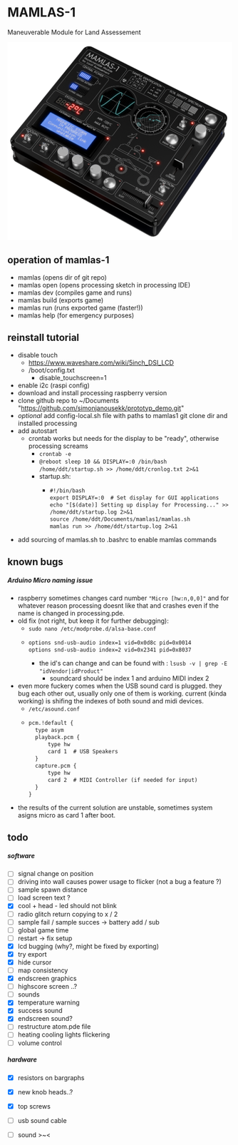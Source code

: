 # MAMLAS-1

Maneuverable Module for Land Assessement

![mamlas1 render](website/images/mamlas_render_iso.png?raw=true)

## operation of mamlas-1

- mamlas (opens dir of git repo)
- mamlas open (opens processing sketch in processing IDE)
- mamlas dev (compiles game and runs)
- mamlas build (exports game)
- mamlas run (runs exported game (faster!))
- mamlas help (for emergency purposes)

## reinstall tutorial

- disable touch
  - https://www.waveshare.com/wiki/5inch_DSI_LCD
  - /boot/config.txt
    - disable_touchscreen=1
- enable i2c (raspi config)
- download and install processing raspberry version
- clone github repo to ~/Documents "https://github.com/simonjanousekk/prototyp_demo.git"
- *optional* add config-local.sh file with paths to mamlas1 git clone dir and installed processing
- add autostart
  - crontab works but needs for the display to be "ready", otherwise processing screams
    - `crontab -e`
    - `@reboot sleep 10 && DISPLAY=:0 /bin/bash /home/ddt/startup.sh >> /home/ddt/cronlog.txt 2>&1`
    - startup.sh:
      - ```
        #!/bin/bash
        export DISPLAY=:0  # Set display for GUI applications
        echo "[$(date)] Setting up display for Processing..." >> /home/ddt/startup.log 2>&1
        source /home/ddt/Documents/mamlas1/mamlas.sh
        mamlas run >> /home/ddt/startup.log 2>&1
        ```
- add sourcing of mamlas.sh to .bashrc to enable mamlas commands

## known bugs

##### Arduino Micro naming issue
- raspberry sometimes changes card number `"Micro [hw:n,0,0]"` and for whatever reason processing doesnt like that and crashes even if the name is changed in processing.pde.
- old fix (not right, but keep it for further debugging):
  - `sudo nano /etc/modprobe.d/alsa-base.conf`
  - ```
    options snd-usb-audio index=1 vid=0x0d8c pid=0x0014
    options snd-usb-audio index=2 vid=0x2341 pid=0x8037
    ```
    - the id's can change and can be found with : `lsusb -v | grep -E "idVendor|idProduct"`
      - soundcard should be index 1 and arduino MIDI index 2
- even more fuckery comes when the USB sound card is plugged. they bug each other out, usually only one of them is working. current (kinda working) is shifing the indexes of both sound and midi devices.
  - `/etc/asound.conf`
  - ```
    pcm.!default {
      type asym
      playback.pcm {
          type hw
          card 1  # USB Speakers
      }
      capture.pcm {
          type hw
          card 2  # MIDI Controller (if needed for input)
      }
    }
    ```
- the results of the current solution are unstable, sometimes system asigns micro as card 1 after boot.

## todo
##### software
- [ ] signal change on position
- [ ] driving into wall causes power usage to flicker (not a bug a feature ?)
- [ ] sample spawn distance
- [ ] load screen text ?
- [x] cool + head - led should not blink
- [ ] radio glitch return copying to x / 2
- [ ] sample fail / sample succes -> battery add / sub
- [ ] global game time
- [ ] restart -> fix setup
- [x] lcd bugging (why?, might be fixed by exporting)
- [x] try export
- [x] hide cursor
- [ ] map consistency
- [x] endscreen graphics
- [ ] highscore screen ..?
- [ ] sounds
- [x] temperature warning
- [x] success sound
- [x] endscreen sound?
- [ ] restructure atom.pde file
- [ ] heating cooling lights flickering
- [ ] volume control
##### hardware
- [x] resistors on bargraphs
- [x] new knob heads..?
- [x] top screws
- [ ] usb sound cable
- [ ] sound >~<


